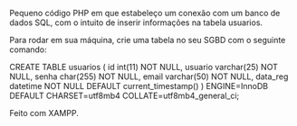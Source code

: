 Pequeno código PHP em que estabeleço um conexão com um banco de dados SQL, com o intuito de inserir informações na tabela usuarios.

Para rodar em sua máquina, crie uma tabela no seu SGBD com o seguinte comando:

CREATE TABLE usuarios ( id int(11) NOT NULL, usuario varchar(25) NOT NULL, senha char(255) NOT NULL, email varchar(50) NOT NULL, data_reg datetime NOT NULL DEFAULT current_timestamp() ) ENGINE=InnoDB DEFAULT CHARSET=utf8mb4 COLLATE=utf8mb4_general_ci;

Feito com XAMPP.
